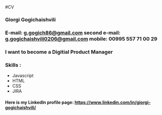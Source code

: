 #CV

### Giorgi Gogichaishvili

### E-mail: g.gogich86@gmail.com second e-mail: g.gogichaishvili0206@gmail.com mobile: 00995 557 71 00 29
### I want to become a Digitial Product Manager

### Skills :

- Javascript
- HTML
- CSS
- JIRA

#### Here is my LinkedIn profile page: https://www.linkedin.com/in/giorgi-gogichaishvili/